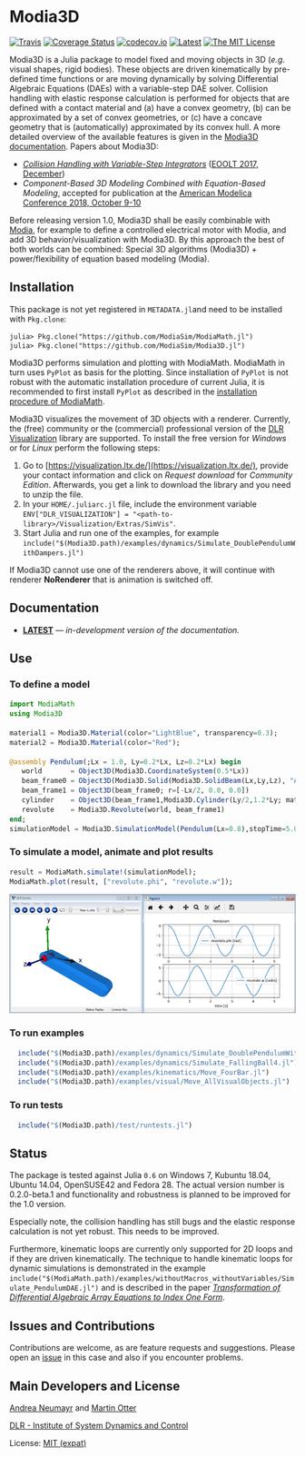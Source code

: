 # Modia3D

[![Travis](https://travis-ci.org/ModiaSim/Modia3D.jl.svg?branch=master)](https://travis-ci.org/ModiaSim/Modia3D.jl)
[![Coverage Status](https://coveralls.io/repos/github/ModiaSim/Modia3D.jl/badge.svg?branch=master)](https://coveralls.io/github/ModiaSim/Modia3D.jl?branch=master)
[![codecov.io](http://codecov.io/github/ModiaSim/Modia3D.jl/coverage.svg?branch=master)](http://codecov.io/github/ModiaSim/Modia3D.jl?branch=master)
[![Latest](https://img.shields.io/badge/docs-latest-blue.svg)](https://ModiaSim.github.io/Modia3D.jl/latest)
[![The MIT License](https://img.shields.io/badge/license-MIT-brightgreen.svg?style=flat-square)](https://github.com/ModiaSim/Modia3D.jl/blob/master/LICENSE.md)


Modia3D is a Julia package to model fixed and moving objects in 3D (*e.g.* visual shapes, rigid bodies).
These objects are driven kinematically by pre-defined time functions or are moving dynamically by
solving Differential Algebraic Equations (DAEs)
with a variable-step DAE solver. Collision handling with elastic response calculation is
performed for objects that are defined with a contact material and (a) have a convex geometry,
(b) can be approximated by a set of convex geometries, or (c) have a concave geometry
that is (automatically) approximated by its convex hull.
A more detailed overview of the available features is given in the
[Modia3D documentation](https://ModiaSim.github.io/Modia3D.jl/latest).
Papers about Modia3D:

- *[Collision Handling with Variable-Step Integrators](docs/resources/documentation/CollisionHandling_Neumayr_Otter_2017.pdf)* ([EOOLT 2017, December](http://www.eoolt.org/2017/))
- *Component-Based 3D Modeling Combined with Equation-Based Modeling*, accepted for publication at the
  [American Modelica Conference 2018, October 9-10](https://www.modelica.org/events/modelica2018Americas/index_html)

Before releasing version 1.0, Modia3D shall be
easily combinable with [Modia](https://github.com/ModiaSim/Modia.jl), for example to define a controlled
electrical motor with Modia, and add 3D behavior/visualization with Modia3D.
By this approach the best of both worlds can be combined:
Special 3D algorithms (Modia3D) + power/flexibility of equation based modeling (Modia).


## Installation

This package is not yet registered in `METADATA.jl`and need to be installed with `Pkg.clone`:

```
julia> Pkg.clone("https://github.com/ModiaSim/ModiaMath.jl")
julia> Pkg.clone("https://github.com/ModiaSim/Modia3D.jl")
```

Modia3D performs simulation and plotting with ModiaMath. ModiaMath in turn
uses `PyPlot` as basis for the plotting. Since installation of `PyPlot` is not
robust with the automatic installation procedure of current Julia, it is recommended
to first install `PyPlot` as described in the
[installation procedure of ModiaMath](https://modiasim.github.io/ModiaMath.jl/latest/index.html#Installation-1).

Modia3D visualizes the movement of 3D objects with a renderer.
Currently, the (free) community or the (commercial) professional version of the
[DLR Visualization](http://www.systemcontrolinnovationlab.de/the-dlr-visualization-library/) library
are supported. To install the free version for *Windows* or for *Linux* perform the following steps:

1. Go to [https://visualization.ltx.de/](https://visualization.ltx.de/),
   provide your contact information and click on *Request download* for *Community Edition*.
   Afterwards, you get a link to download the library and you need to unzip the file.
2. In your `HOME/.juliarc.jl` file, include the environment variable
   `ENV["DLR_VISUALIZATION"] = "<path-to-library>/Visualization/Extras/SimVis"`.
3. Start Julia and run one of the examples, for example
   `include("$(Modia3D.path)/examples/dynamics/Simulate_DoublePendulumWithDampers.jl")`

If Modia3D cannot use one of the renderers above, it will continue with renderer **NoRenderer**
that is animation is switched off.

## Documentation

- [**LATEST**](https://ModiaSim.github.io/Modia3D.jl/latest) &mdash; *in-development version of the documentation.*


## Use

### To define a model
```julia
import ModiaMath
using Modia3D

material1 = Modia3D.Material(color="LightBlue", transparency=0.3);
material2 = Modia3D.Material(color="Red");

@assembly Pendulum(;Lx = 1.0, Ly=0.2*Lx, Lz=0.2*Lx) begin
   world       = Object3D(Modia3D.CoordinateSystem(0.5*Lx))
   beam_frame0 = Object3D(Modia3D.Solid(Modia3D.SolidBeam(Lx,Ly,Lz), "Aluminium", material1))
   beam_frame1 = Object3D(beam_frame0; r=[-Lx/2, 0.0, 0.0])
   cylinder    = Object3D(beam_frame1,Modia3D.Cylinder(Ly/2,1.2*Ly; material=material2))
   revolute    = Modia3D.Revolute(world, beam_frame1)
end;
simulationModel = Modia3D.SimulationModel(Pendulum(Lx=0.8),stopTime=5.0);
```


### To simulate a model, animate and plot results

```julia
result = ModiaMath.simulate!(simulationModel);
ModiaMath.plot(result, ["revolute.phi", "revolute.w"]);
```

![PendulumPlot](docs/resources/images/pendulum_readme.png)


### To run examples
```julia
  include("$(Modia3D.path)/examples/dynamics/Simulate_DoublePendulumWithDampers.jl")
  include("$(Modia3D.path)/examples/dynamics/Simulate_FallingBall4.jl")
  include("$(Modia3D.path)/examples/kinematics/Move_FourBar.jl")
  include("$(Modia3D.path)/examples/visual/Move_AllVisualObjects.jl")
```

### To run tests
```julia
  include("$(Modia3D.path)/test/runtests.jl")
```

## Status

The package is tested against Julia `0.6` on Windows 7, Kubuntu 18.04, Ubuntu 14.04, OpenSUSE42 and Fedora 28.
The actual version number is 0.2.0-beta.1 and functionality and robustness is planned to be improved for the 1.0 version.

Especially note, the collision handling has still bugs and the elastic response calculation is not
yet robust. This needs to be improved.

Furthermore, kinematic loops are currently only supported for 2D loops and if they are driven kinematically.
The technique to handle kinematic loops for dynamic simulations is demonstrated in the example
`include("$(ModiaMath.path)/examples/withoutMacros_withoutVariables/Simulate_PendulumDAE.jl")`
and is described in the paper *[Transformation of Differential Algebraic Array Equations to
Index One Form](http://www.ep.liu.se/ecp/132/064/ecp17132565.pdf)*.


## Issues and Contributions

Contributions are welcome, as are feature requests and suggestions.
Please open an [issue](https://github.com/Modia/Modia3D.jl/issues) in this case and also if you encounter problems.


## Main Developers and License
[Andrea Neumayr](mailto:andrea.neumayr@dlr.de) and [Martin Otter](https://rmc.dlr.de/sr/de/staff/martin.otter/)

[DLR - Institute of System Dynamics and Control](https://www.dlr.de/sr/en)

License: [MIT (expat)](LICENSE.md)

